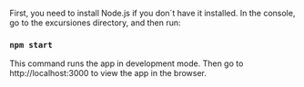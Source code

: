 First, you need to install Node.js if you don´t have it installed.
In the console, go to the excursiones directory, and then run:

### `npm start`

This command runs the app in development mode.
Then go to http://localhost:3000 to view the app in the browser.